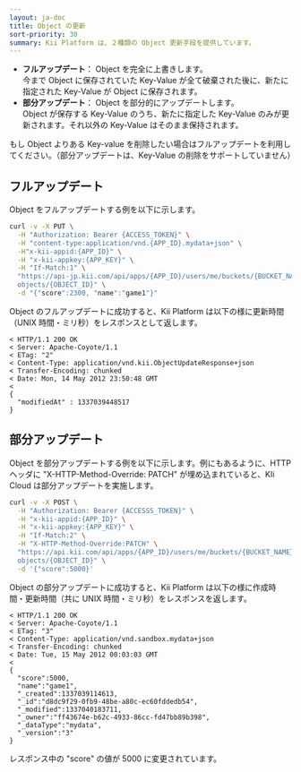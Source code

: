 ```yaml
---
layout: ja-doc
title: Object の更新
sort-priority: 30
summary: Kii Platform は、２種類の Object 更新手段を提供しています。
---
```

* **フルアップデート**： Object を完全に上書きします。<br />今まで Object に保存されていた Key-Value が全て破棄された後に、新たに指定された Key-Value が Object に保存されます。
* **部分アップデート**： Object を部分的にアップデートします。<br />Object が保存する Key-Value のうち、新たに指定した Key-Value のみが更新されます。それ以外の Key-Value はそのまま保持されます。

もし Object よりある Key-value を削除したい場合はフルアップデートを利用してください。（部分アップデートは、Key-Value の削除をサポートしていません）

## フルアップデート

Object をフルアップデートする例を以下に示します。

```sh
curl -v -X PUT \
  -H "Authorization: Bearer {ACCESS_TOKEN}" \
  -H "content-type:application/vnd.{APP_ID}.mydata+json" \
  -H"x-kii-appid:{APP_ID}" \
  -H "x-kii-appkey:{APP_KEY}" \
  -H "If-Match:1" \
  "https://api-jp.kii.com/api/apps/{APP_ID}/users/me/buckets/{BUCKET_NAME}/
  objects/{OBJECT_ID}" \
  -d "{"score":2300, "name":"game1"}"
```

Object のフルアップデートに成功すると、Kii Platform は以下の様に更新時間（UNIX 時間・ミリ秒）をレスポンスとして返します。

```
< HTTP/1.1 200 OK
< Server: Apache-Coyote/1.1
< ETag: "2"
< Content-Type: application/vnd.kii.ObjectUpdateResponse+json
< Transfer-Encoding: chunked
< Date: Mon, 14 May 2012 23:50:48 GMT
<
{
  "modifiedAt" : 1337039448517 
}
```

## 部分アップデート

Object を部分アップデートする例を以下に示します。例にもあるように、HTTPヘッダに "X-HTTP-Method-Override: PATCH" が埋め込まれていると、KIi Cloud は部分アップデートを実施します。

```sh
curl -v -X POST \
  -H "Authorization: Bearer {ACCESSS_TOKEN}" \
  -H "x-kii-appid:{APP_ID}" \
  -H "x-kii-appkey:{APP_KEY}" \
  -H "If-Match:2" \
  -H "X-HTTP-Method-Override:PATCH" \
  "https://api.kii.com/api/apps/{APP_ID}/users/me/buckets/{BUCKET_NAME}/
  objects/{OBJECT_ID}" \
  -d '{"score":5000}'
```

Object の部分アップデートに成功すると、Kii Platform は以下の様に作成時間・更新時間（共に UNIX 時間・ミリ秒）をレスポンスを返します。

```
< HTTP/1.1 200 OK
< Server: Apache-Coyote/1.1
< ETag: "3"
< Content-Type: application/vnd.sandbox.mydata+json
< Transfer-Encoding: chunked
< Date: Tue, 15 May 2012 00:03:03 GMT
<
{
  "score":5000,
  "name":"game1",
  "_created":1337039114613,
  "_id":"d8dc9f29-0fb9-48be-a80c-ec60fddedb54",
  "_modified":1337040183711,
  "_owner":"ff43674e-b62c-4933-86cc-fd47bb89b398",
  "_dataType":"mydata",
  "_version":"3"
}
```

レスポンス中の "score" の値が 5000 に変更されています。
